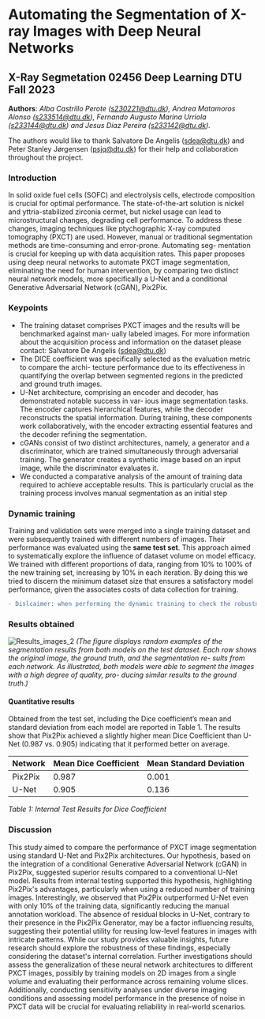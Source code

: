 # Automating the Segmentation of X-ray Images with Deep Neural Networks
## X-Ray Segmetation 02456 Deep Learning DTU Fall 2023

**Authors**: _Alba Castrillo Perote (s230221@dtu.dk), Andrea Matamoros Alonso (s233514@dtu.dk), Fernando Augusto Marina Urriola (s233144@dtu.dk) and Jesus Díaz Pereira (s233142@dtu.dk)._

The authors would like to thank Salvatore De Angelis (sdea@dtu.dk) and Peter Stanley Jørgensen (psjq@dtu.dk) for their help and collaboration throughout the project.

### Introduction
In solid oxide fuel cells (SOFC) and electrolysis cells, electrode composition is crucial for optimal
performance. The state-of-the-art solution is nickel and yttria-stabilized zirconia cermet, but nickel
usage can lead to microstructural changes, degrading cell performance. To address these changes,
imaging techniques like ptychographic X-ray computed tomography (PXCT) are used. However,
manual or traditional segmentation methods are time-consuming and error-prone. Automating seg-
mentation is crucial for keeping up with data acquisition rates.
This paper proposes using deep neural networks to automate PXCT image segmentation, eliminating
the need for human intervention, by comparing two distinct neural network models, more specifically
a U-Net and a conditional Generative Adversarial Network (cGAN), Pix2Pix.

### Keypoints 
+ The training dataset comprises PXCT images and the results will be benchmarked against man-
ually labeled images. For more information about the acquisition process and information on the
dataset please contact: Salvatore De Angelis (sdea@dtu.dk)
+ The DICE coefficient was specifically selected as the evaluation metric to compare the archi-
tecture performance due to its effectiveness in quantifying the overlap between segmented regions
in the predicted and ground truth images.
+ U-Net architecture, comprising an encoder and decoder, has demonstrated notable success in var-
ious image segmentation tasks. The encoder captures hierarchical features, while the decoder
reconstructs the spatial information. During training, these components work collaboratively,
with the encoder extracting essential features and the decoder refining the segmentation.
+ cGANs consist of two distinct architectures, namely, a generator and a discriminator, which
are trained simultaneously through adversarial training. The generator creates a synthetic image
based on an input image, while the discriminator evaluates it.
+ We conducted a comparative analysis of the amount of training data required to achieve acceptable results. This is particularly crucial as the training process involves manual segmentation as
an initial step


### Dynamic training
Training and validation sets were merged into a single training dataset and were subsequently trained with different numbers of images. Their performance was evaluated using the **same test set**. This approach aimed to systematically explore the influence of dataset volume on model efficacy. We trained with different proportions of data, ranging from 10\% to 100% of the new training set, increasing by 10% in each iteration. By doing this we tried to discern the minimum dataset size that ensures a satisfactory model performance, given the associates costs of data collection for training. 

```diff
- Dislcaimer: when performing the dynamic training to check the robustness of the models, the same dataset has been used, i.e. no image shuffle has been performed, training and testing with the same images in each iteration.  
```

### Results obtained
![Results_images_2](https://github.com/famu8/X-Ray-Segmetation-02456-Deep-LearningDTU/assets/105816142/bfc20239-965f-48e7-9677-ed1403f38fb6)
_(The figure displays random examples of the segmentation
results from both models on the test dataset. Each row shows
the original image, the ground truth, and the segmentation re-
sults from each network. As illustrated, both models were
able to segment the images with a high degree of quality, pro-
ducing similar results to the ground truth.)_

#### Quantitative results 
Obtained from the test set, including the Dice coefficient’s mean and standard deviation from each
model are reported in Table 1. The results show that Pix2Pix
achieved a slightly higher mean Dice Coefficient than U-Net
(0.987 vs. 0.905) indicating that it performed better on average.

| **Network** | **Mean Dice Coefficient** | **Mean Standard Deviation** |
|-------------|---------------------------|-----------------------------|
| Pix2Pix     | $0.987$                   | $0.001$                     |
| U-Net       | $0.905$                   | $0.136$                     |

*Table 1: Internal Test Results for Dice Coefficient*


### Discussion

This study aimed to compare the performance of PXCT image segmentation using standard U-Net and Pix2Pix architectures. Our hypothesis, based on the integration of a conditional Generative Adversarial Network (cGAN) in Pix2Pix, suggested superior results compared to a conventional U-Net model. Results from internal testing supported this hypothesis, highlighting Pix2Pix's advantages, particularly when using a reduced number of training images. Interestingly, we observed that Pix2Pix outperformed U-Net even with only 10% of the training data, significantly reducing the manual annotation workload. The absence of residual blocks in U-Net, contrary to their presence in the Pix2Pix Generator, may be a factor influencing results, suggesting their potential utility for reusing low-level features in images with intricate patterns. While our study provides valuable insights, future research should explore the robustness of these findings, especially considering the dataset's internal correlation. Further investigations should assess the generalization of these neural network architectures to different PXCT images, possibly by training models on 2D images from a single volume and evaluating their performance across remaining volume slices. Additionally, conducting sensitivity analyses under diverse imaging conditions and assessing model performance in the presence of noise in PXCT data will be crucial for evaluating reliability in real-world scenarios.












